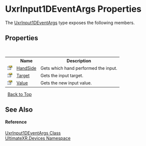# UxrInput1DEventArgs Properties
 

The <a href="T_UltimateXR_Devices_UxrInput1DEventArgs">UxrInput1DEventArgs</a> type exposes the following members.


## Properties
&nbsp;<table><tr><th></th><th>Name</th><th>Description</th></tr><tr><td>![Public property](media/pubproperty.gif "Public property")</td><td><a href="P_UltimateXR_Devices_UxrInput1DEventArgs_HandSide">HandSide</a></td><td>
Gets which hand performed the input.</td></tr><tr><td>![Public property](media/pubproperty.gif "Public property")</td><td><a href="P_UltimateXR_Devices_UxrInput1DEventArgs_Target">Target</a></td><td>
Gets the input target.</td></tr><tr><td>![Public property](media/pubproperty.gif "Public property")</td><td><a href="P_UltimateXR_Devices_UxrInput1DEventArgs_Value">Value</a></td><td>
Gets the new input value.</td></tr></table>&nbsp;
<a href="#uxrinput1deventargs-properties">Back to Top</a>

## See Also


#### Reference
<a href="T_UltimateXR_Devices_UxrInput1DEventArgs">UxrInput1DEventArgs Class</a><br /><a href="N_UltimateXR_Devices">UltimateXR.Devices Namespace</a><br />